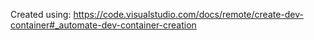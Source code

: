 Created using:
https://code.visualstudio.com/docs/remote/create-dev-container#_automate-dev-container-creation